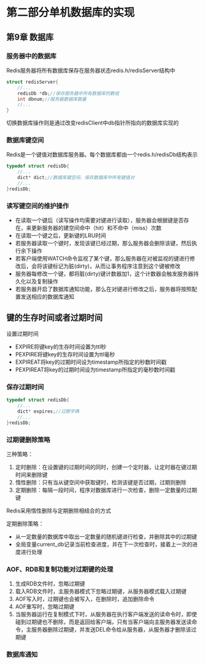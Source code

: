 # 第二部分单机数据库的实现

## 第9章 数据库

### 服务器中的数据库
Redis服务器将所有数据库保存在服务器状态redis.h/redisServer结构中
```c
struct redisServer{
    //...
    redisDb *db;//保存服务器中所有数据库的数组
    int dbnum;//服务器数据库数量
    //...
}
```
切换数据库操作则是通过改变redisClient中db指针所指向的数据库实现的

### 数据库键空间
Redis是一个键值对数据库服务器。每个数据库都由一个redis.h/redisDb结构表示
```c
typedef struct redisDb{
    //...
    dict* dict;//数据库键空间，保存数据库中所有键值对
    //...
}redisDb;
```
### 读写键空间的维护操作
- 在读取一个键后（读写操作均需要对键进行读取），服务器会根据键是否存在，来更新服务器的建空间命中（hit）和不命中（miss）次数
- 在读取一个键之后，更新键的LRU时间
- 若服务器读取一个键时，发现该键已经过期，那么服务器会删除该键，然后执行余下操作
- 若客户端使用WATCH命令监视了某个键，那么服务器在对被监视的键进行修改后，会将该键标记为脏(dirty)，从而让事务程序注意到这个键被修改
- 服务器每修改一个键，都将脏(dirty)键计数器加1，这个计数器会触发服务器持久化以及复制操作
- 若服务器开启了数据库通知功能，那么在对键进行修改之后，服务器将按照配置发送相应的数据库通知

## 键的生存时间或者过期时间
设置过期时间
- EXPIRE<key><ttl>将键key的生存时间设置为ttl秒
- PEXPIRE<key><ttl>将键key的生存时间设置为ttl毫秒
- EXPIREAT<key><timestamp>将key的过期时间设为timestamp所指定的秒数时间戳
- PEXPIREAT<key><timestamp>将key的过期时间设为timestamp所指定的毫秒数时间戳

### 保存过期时间
```c
typedef struct redisDb{
    //...
    dict* expires;//过期字典
    //...
}redisDb;
```

### 过期键删除策略
三种策略：
1. 定时删除：在设置键的过期时间的同时，创建一个定时器，让定时器在键过期时间来删除键
2. 惰性删除：只有当从键空间中获取键时，检测该键是否过期，过期则删除
3. 定期删除：每隔一段时间，程序对数据库进行一次检查，删除一定数量的过期键

Redis采用惰性删除与定期删除相结合的方式

定期删除策略：
- 从一定数量的数据库中取出一定数量的随机键进行检查，并删除其中的过期键
- 全局变量current_db记录当前检查进度，并在下一次检查时，接着上一次的进度进行处理

### AOF、RDB和复制功能对过期键的处理
1. 生成RDB文件时，忽略过期键
2. 载入RDB文件时，主服务器模式下忽略过期键，从服务器模式载入过期键
3. AOF写入时，过期键也会被写入，在删除时，追加删除命令
4. AOF重写时，忽略过期键
5. 当服务器运行在复制模式下时，从服务器在执行客户端发送的读命令时，即使碰到过期键也不删除，而是返回给客户端，只有当客户端向主服务器发送读命令，主服务器删除过期键，并发送DEL命令给从服务器，从服务器才删除该过期键

### 数据库通知